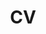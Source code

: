 ---
title: CV
type: pdf
path: cv.pdf
showDate: false
showDateUpdated: false
showReadingTime: false
showPagination: false
showEdit: false
_build: {list: never}
---
